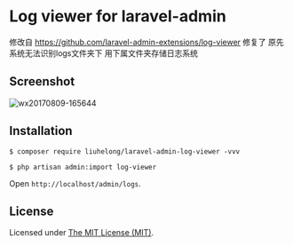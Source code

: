 Log viewer for laravel-admin
============================

修改自 https://github.com/laravel-admin-extensions/log-viewer
修复了 原先系统无法识别logs文件夹下 用下属文件夹存储日志系统

## Screenshot

![wx20170809-165644](https://user-images.githubusercontent.com/1479100/29113581-fe48fd86-7d23-11e7-9ee7-9680957171ee.png)

## Installation

```
$ composer require liuhelong/laravel-admin-log-viewer -vvv

$ php artisan admin:import log-viewer
```

Open `http://localhost/admin/logs`.

License
------------
Licensed under [The MIT License (MIT)](LICENSE).
